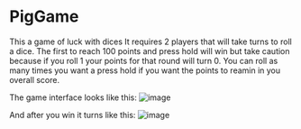 # PigGame
This a game of luck with dices
It requires 2 players that will take turns to roll a dice.
The first to reach 100 points and press hold will win but take caution because if you roll 1 your points for that round will turn 0.
You can roll as many times you want a press hold if you want the points to reamin in you overall score.


The game interface looks like this:
![image](https://user-images.githubusercontent.com/72509291/155755401-a4dc51eb-3281-44aa-b5e3-5450bb15adb7.png)


And after you win it turns like this:
![image](https://user-images.githubusercontent.com/72509291/155755605-277dbce3-54e8-4ace-b579-3e36dbc1781f.png)
